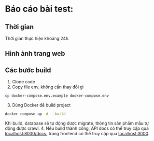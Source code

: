 # Báo cáo bài test:
## Thời gian
Thời gian thực hiện khoảng 24h.
## Hình ảnh trang web

## Các bước build
1. Clone code
2. Copy file env, không cần thay đổi gì
```sh
cp docker-compose.env.example docker-compose.env
```
3. Dùng Docker để build project
```sh
docker compose up -d --build
```
Khi build, database sẽ tự động được migrate, thông tin sản phẩm mẫu tự động được crawl.
4. Nếu build thành công, API docs có thể truy cập qua [localhost:8000/docs](http://localhost:8000/docs), trang frontend có thể truy cập qua [localhost:3000](http://localhost:3000).